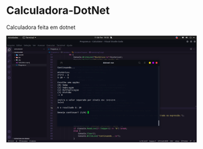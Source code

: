 # Calculadora-DotNet
Calculadora feita em dotnet

<img src="printDaCalculadora.png" alt="print da calculadora"/>
